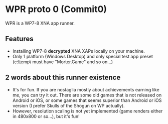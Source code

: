# WPR proto 0 (Commit0)

WPR is a WP7-8 XNA app runner.

## Features

- Installing WP7-8 **decrypted** XNA XAPs locally on your machine.
- Only 1 platform (Windows Desktop) and only special test app preset (c:\temp\ must have "Morter.Game" and so on...)
    
## 2 words about this runner existence

- It's for fun. If you are nostaglia mostly about achievements earning like me, you can try it out. There are some old games that is not released on Android or iOS, or some games that seems superior than Android or iOS version (I prefer Skulls of the Shogun on WP actually).
- However, resolution scaling is not yet implemented (game renders either in 480x800 or so...), but it's fun!

